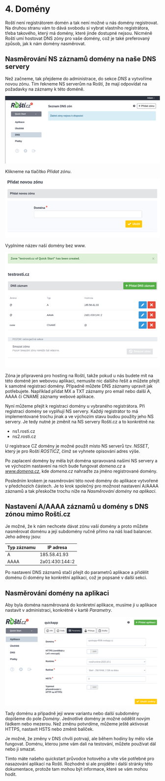 # 4. Domény

Roští není registrátorem domén a tak není možné u nás domény registrovat. Na druhou stranu vám to dává svobodu si vybrat vlastního registrátora, třeba takového, který má domény, které jinde dostupné nejsou. Nicméně Roští umí hostovat DNS zóny pro vaše domény, což je také preferovaný způsob, jak k nám domény nasměrovat.

## Nasměrování NS záznamů domény na naše DNS servery

Než začneme, tak přejdeme do administrace, do sekce *DNS* a vytvoříme novou zónu. Tím řekneme NS serverům na Roští, že mají odpovídat na požadavky na záznamy k této doméně.

![Rozhraní pro DNS zóny](../../imgs/domains_1.png)

Klikneme na tlačítko *Přidat zónu*.

![Nová zóna](../../imgs/domains_2.png)

Vyplníme název naší domény bez www.

![Vytvořená zóna](../../imgs/domains_3.png)

Zóna je připravená pro hosting na Roští, takže pokud u nás budete mít na této doméně jen webovou aplikaci, nemusíte nic dalšího řešit a můžete přejít k samotné registraci domény. Případně můžete DNS záznamy upravit jak potřebujete. Například přidat MX a TXT záznamy pro email nebo další A, AAAA či CNAME záznamy webové aplikace.

Nyní můžeme přejít k registraci domény u vybraného registrátora. Při registraci domény se vyplňují NS servery. Každý registrátor to má implementované trochu jinak a ve výchozím stavu budou použity jeho NS servery. Je tedy nutné je změnit na NS servery Roští.cz a to konkrétně na:

* ns1.rosti.cz
* ns2.rosti.cz

U registrace CZ domény je možné použít místo NS serverů tzv. *NSSET*, který je pro Roští *ROSTICZ*, čímž se vyhnete opisování adres výše.

Po zaplacení domény by měla být doména spravovaná našimi NS servery a ve výchozím nastavení na nich bude fungovat *domena.cz* a *www.domena.cz*, kde *domena.cz* nahraďte za jméno registrované domény.

Posledním krokem je nasměrování této nové domény do aplikace vytvořené v předchozích částech. Je to krok společný pro možnost nastavení A/AAAA záznamů a tak přeskočte trochu níže na *Nasměrování domény na aplikaci*.

## Nastavení A/AAAA záznamů u domény s DNS zónou mimo Roští.cz

Je možné, že k nám nechcete dávat zónu vaší domény a proto můžete nasměrovat doménu a její subdomény ručně přímo na náš load balancer. Jeho adresy jsou:

| Typ záznamu | IP adresa            |
|-------------|----------------------|
| A           | 185.58.41.93         |
| AAAA        | 2a01:430:144::2      |

Po nastavení DNS záznamů stačí přejít do parametrů aplikace a přidělit doménu či domény ke konkrétní aplikaci, což je popsané v další sekci.

## Nasměrování domény na aplikaci

Aby byla doména nasměrovaná do konkretní aplikace, musíme ji u aplikace nastavit v administraci, konkrétně v kartě *Parametry*.

![Parametry aplikace](../../imgs/domains_4.png)

Tady doménu a případně její www variantu nebo další subdomény dopíšeme do pole *Domény*. Jednotlivé domény je možné oddělit novým řádkem nebo mezerou. Než změnu potvrdíme, můžeme ještě aktivovat HTTPS, nastavit HSTS nebo změnit balíček.

Je možné, že změny v DNS chvíli potrvají, ale během hodiny by mělo vše fungovat. Doménu, kterou jsme vám dali na testování, můžete používat dál nebo ji smazat.

Tímto máte našeho quickstart průvodce hotového a víte vše potřebné pro nasazování aplikací na Roští. Rozhodně si ale projděte i další stránky této dokumentace, protože tam mohou být informace, které se vám mohou hodit.
